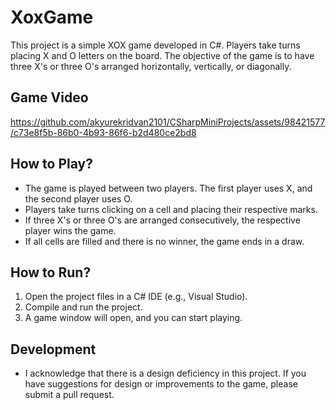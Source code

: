 # XoxGame

This project is a simple XOX game developed in C#. Players take turns placing X and O letters on the board. The objective of the game is to have three X's or three O's arranged horizontally, vertically, or diagonally.

## Game Video

https://github.com/akyurekridvan2101/CSharpMiniProjects/assets/98421577/c73e8f5b-86b0-4b93-86f6-b2d480ce2bd8

## How to Play?

- The game is played between two players. The first player uses X, and the second player uses O.
- Players take turns clicking on a cell and placing their respective marks.
- If three X's or three O's are arranged consecutively, the respective player wins the game.
- If all cells are filled and there is no winner, the game ends in a draw.

## How to Run?

1. Open the project files in a C# IDE (e.g., Visual Studio).
2. Compile and run the project.
3. A game window will open, and you can start playing.

## Development

- I acknowledge that there is a design deficiency in this project. If you have suggestions for design or improvements to the game, please submit a pull request.